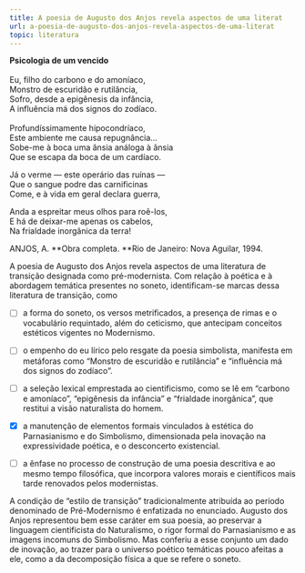 ```yaml
---
title: A poesia de Augusto dos Anjos revela aspectos de uma literat
url: a-poesia-de-augusto-dos-anjos-revela-aspectos-de-uma-literat
topic: literatura
---
```



**Psicologia de um vencido**\
\
Eu, filho do carbono e do amoníaco,\
Monstro de escuridão e rutilância,\
Sofro, desde a epigênesis da infância,\
A influência má dos signos do zodíaco.\
\
Profundíssimamente hipocondríaco,\
Este ambiente me causa repugnância…\
Sobe-me à boca uma ânsia análoga à ânsia\
Que se escapa da boca de um cardíaco.

Já o verme — este operário das ruínas —\
Que o sangue podre das carnificinas\
Come, e à vida em geral declara guerra,

Anda a espreitar meus olhos para roê-los,\
E há de deixar-me apenas os cabelos,\
Na frialdade inorgânica da terra!

ANJOS, A. **Obra completa. **Rio de Janeiro: Nova Aguilar, 1994.

A poesia de Augusto dos Anjos revela aspectos de uma literatura de transição designada como pré-modernista. Com relação à poética e à abordagem temática presentes no soneto, identificam-se marcas dessa literatura de transição, como



- [ ] a forma do soneto, os versos metrificados, a presença de rimas e o vocabulário requintado, além do ceticismo, que antecipam conceitos estéticos vigentes no Modernismo.
- [ ] o empenho do eu lírico pelo resgate da poesia simbolista, manifesta em metáforas como “Monstro de escuridão e rutilância” e “influência má dos signos do zodíaco”.
- [ ] a seleção lexical emprestada ao cientificismo, como se lê em “carbono e amoníaco”, “epigênesis da infância” e “frialdade inorgânica”, que restitui a visão naturalista do homem.
- [x] a manutenção de elementos formais vinculados à estética do Parnasianismo e do Simbolismo, dimensionada pela inovação na expressividade poética, e o desconcerto existencial.
- [ ] a ênfase no processo de construção de uma poesia descritiva e ao mesmo tempo filosófica, que incorpora valores morais e científicos mais tarde renovados pelos modernistas.


A condição de “estilo de transição” tradicionalmente atribuída ao período denominado de Pré-Modernismo é enfatizada no enunciado. Augusto dos Anjos representou bem esse caráter em sua poesia, ao preservar a linguagem cientificista do Naturalismo, o rigor formal do Parnasianismo e as imagens incomuns do Simbolismo. Mas conferiu a esse conjunto um dado de inovação, ao trazer para o universo poético temáticas pouco afeitas a ele, como a da decomposição física a que se refere o soneto.
